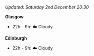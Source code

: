 *Updated: Saturday 2nd December 20:30*

**Glasgow**

* 22h - 9h: :cloud: Cloudy

**Edinburgh**

* 22h - 9h: :cloud: Cloudy
